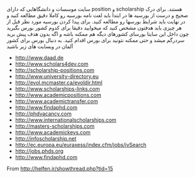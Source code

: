 سایت موسسات و دانشگاهایی که دارای position  و scholarship  هستند.
برای درک صحیح و درست از بورسیه ها در ابتدا باید لغت نامه بورسیه رو کاملا دقیق مطالعه کنید و در نهایت باید  شرایط بورسها رو مطالعه کنید.
برای پیدا کردن بورسیه مورد نظر قبل از هر چیزی باید هدفتون مشخص کنید که میخوایید دقیقا برای کدوم کشور بورس بگیرید چون داخل این سایتا بورسای کشورهای دیگه هم ممکنه باشه و اگه بدون هدف پیش برید سردرگم میشد و حتی ممکنه نتونید برای بورس اقدام کنید. به دنبال بورس برای کشور آلمان در وبسایت های زیر باشید


* http://www.daad.de
* http://www.scholars4dev.com
* http://scholarship-positions.com
* http://www.university-directory.eu
* http://evol.mcmaster.ca/evoldir.html
* http://www.scholarships-links.com
* http://www.academicpositions.com
* http://www.academictransfer.com
* http://www.findaphd.com
* http://phdvacancy.com
* http://www.internationalscholarships.com
* http://masters-scholarships.com
* http://www.academickeys.com
* http://infoscholarship.net
* http://ec.europa.eu/euraxess/index.cfm/jobs/jvSearch
* http://jobs.phds.org
* http://www.findaphd.com

From <http://helfen.ir/showthread.php?tid=15>